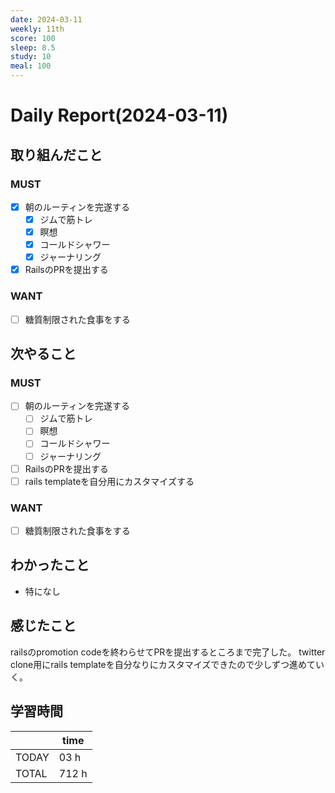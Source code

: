 ```yaml
---
date: 2024-03-11
weekly: 11th
score: 100
sleep: 8.5
study: 10
meal: 100
---
```

# Daily Report(2024-03-11)
## 取り組んだこと
### MUST
- [x] 朝のルーティンを完遂する
	- [x] ジムで筋トレ
	- [x] 瞑想
	- [x] コールドシャワー
	- [x] ジャーナリング
- [x] RailsのPRを提出する
### WANT
- [ ] 糖質制限された食事をする
## 次やること
### MUST
- [ ] 朝のルーティンを完遂する
	- [ ] ジムで筋トレ
	- [ ] 瞑想
	- [ ] コールドシャワー
	- [ ] ジャーナリング
- [ ] RailsのPRを提出する
- [ ] rails templateを自分用にカスタマイズする
### WANT
- [ ] 糖質制限された食事をする
## わかったこと
- 特になし
## 感じたこと
railsのpromotion codeを終わらせてPRを提出するところまで完了した。
twitter clone用にrails templateを自分なりにカスタマイズできたので少しずつ進めていく。
## 学習時間
|       | time  | 
| ----- | ----- |
| TODAY | 03 h   |
| TOTAL | 712 h |